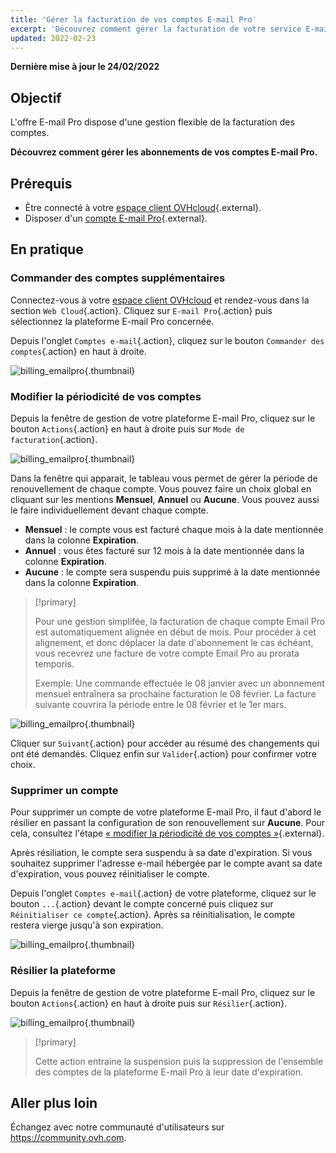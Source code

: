 ```yaml
---
title: 'Gérer la facturation de vos comptes E-mail Pro'
excerpt: 'Découvrez comment gérer la facturation de votre service E-mail Pro'
updated: 2022-02-23
---
```


**Dernière mise à jour le 24/02/2022**

## Objectif

L'offre E-mail Pro dispose d'une gestion flexible de la facturation des comptes.

**Découvrez comment gérer les abonnements de vos comptes E-mail Pro.**

## Prérequis

- Être connecté à votre [espace client OVHcloud](https://www.ovh.com/auth/?action=gotomanager&from=https://www.ovh.com/fr/&ovhSubsidiary=fr){.external}.
- Disposer d'un [compte E-mail Pro](https://www.ovhcloud.com/fr/emails/email-pro/){.external}.

## En pratique

### Commander des comptes supplémentaires

Connectez-vous à votre [espace client OVHcloud](https://www.ovh.com/auth/?action=gotomanager&from=https://www.ovh.com/fr/&ovhSubsidiary=fr) et rendez-vous dans la section `Web Cloud`{.action}. Cliquez sur `E-mail Pro`{.action} puis sélectionnez la plateforme E-mail Pro concernée.

Depuis l'onglet `Comptes e-mail`{.action}, cliquez sur le bouton `Commander des comptes`{.action} en haut à droite.

![billing_emailpro](images/billing-emailpro-01.png){.thumbnail}

### Modifier la périodicité de vos comptes <a name="periodicity"></a>

Depuis la fenêtre de gestion de votre plateforme E-mail Pro, cliquez sur le bouton `Actions`{.action} en haut à droite puis sur `Mode de facturation`{.action}. 

![billing_emailpro](images/billing-emailpro-02.png){.thumbnail}

Dans la fenêtre qui apparait, le tableau vous permet de gérer la période de renouvellement de chaque compte. Vous pouvez faire un choix global en cliquant sur les mentions **Mensuel**,  **Annuel** ou **Aucune**. 
Vous pouvez aussi le faire individuellement devant chaque compte.

- **Mensuel** : le compte vous est facturé chaque mois à la date mentionnée dans la colonne **Expiration**.
- **Annuel** : vous êtes facturé sur 12 mois à la date mentionnée dans la colonne **Expiration**.
- **Aucune** : le compte sera suspendu puis supprimé à la date mentionnée dans la colonne **Expiration**.

> [!primary]
>
> Pour une gestion simplifée, la facturation de chaque compte Email Pro est automatiquement alignée en début de mois. Pour procéder à cet alignement, et donc déplacer la date d'abonnement le cas échéant, vous recevrez une facture de votre compte Email Pro au prorata temporis.
>
>Exemple: Une commande effectuée le 08 janvier avec un abonnement mensuel entraînera sa prochaine facturation le 08 février. La facture suivante couvrira la période entre le 08 février et le 1er mars.

![billing_emailpro](images/billing-emailpro-03.png){.thumbnail}

Cliquer sur `Suivant`{.action} pour accéder au résumé des changements qui ont été demandés. Cliquez enfin sur `Valider`{.action} pour confirmer votre choix.

### Supprimer un compte <a name="deletion"></a>

Pour supprimer un compte de votre plateforme E-mail Pro, il faut d'abord le résilier en passant la configuration de son renouvellement sur **Aucune**. Pour cela, consultez l'étape [« modifier la périodicité de vos comptes »](#periodicity){.external}.

Après résiliation, le compte sera suspendu à sa date d'expiration. Si vous souhaitez supprimer l'adresse e-mail hébergée par le compte avant sa date d'expiration, vous pouvez réinitialiser le compte.

Depuis l'onglet `Comptes e-mail`{.action} de votre plateforme, cliquez sur le bouton `...`{.action} devant le compte concerné puis cliquez sur `Réinitialiser ce compte`{.action}. Après sa réinitialisation, le compte restera vierge jusqu'à son expiration.

![billing_emailpro](images/billing-emailpro-04.png){.thumbnail}

### Résilier la plateforme

Depuis la fenêtre de gestion de votre plateforme E-mail Pro, cliquez sur le bouton `Actions`{.action} en haut à droite puis sur `Résilier`{.action}. 

![billing_emailpro](images/billing-emailpro-05.png){.thumbnail}

> [!primary]
>
> Cette action entraine la suspension puis la suppression de l'ensemble des comptes de la plateforme E-mail Pro à leur date d'expiration.

## Aller plus loin

Échangez avec notre communauté d'utilisateurs sur <https://community.ovh.com>.

